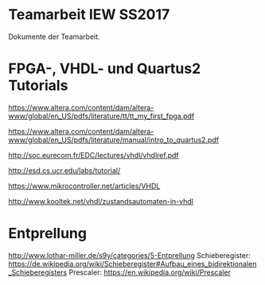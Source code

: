 # Teamarbeit IEW SS2017
Dokumente der Teamarbeit.

# FPGA-, VHDL- und Quartus2 Tutorials
https://www.altera.com/content/dam/altera-www/global/en_US/pdfs/literature/tt/tt_my_first_fpga.pdf

https://www.altera.com/content/dam/altera-www/global/en_US/pdfs/literature/manual/intro_to_quartus2.pdf

http://soc.eurecom.fr/EDC/lectures/vhdl/vhdlref.pdf

http://esd.cs.ucr.edu/labs/tutorial/

https://www.mikrocontroller.net/articles/VHDL

http://www.kooltek.net/vhdl/zustandsautomaten-in-vhdl

# Entprellung
http://www.lothar-miller.de/s9y/categories/5-Entprellung
Schieberegister: https://de.wikipedia.org/wiki/Schieberegister#Aufbau_eines_bidirektionalen_Schieberegisters
Prescaler: https://en.wikipedia.org/wiki/Prescaler
